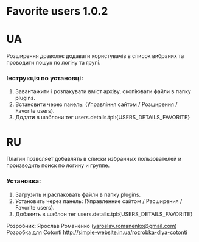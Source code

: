 # Favorite users 1.0.2

UA
===

Розширення дозволяє додавати користувачів в список вибраних та проводити пошук по логіну та групі.

### Інструкція по установці:

1. Завантажити і розпакувати вміст архіву, скопіювати файли в папку plugins.
2. Встановити через панель: (Управління сайтом / Розширення / Favorite users).
3. Додати в шаблони тег users.details.tpl:{USERS_DETAILS_FAVORITE}


RU
===

Плагин позволяет добавлять в списки избранных пользователей и производить поиск по логину и группе.

### Установка:

1. Загрузить и распаковать файли в папку plugins.
2. Установить через панель: (Управленние сайтом / Расширения / Favorite users).
3. Добавить в шаблон тег users.details.tpl:{USERS_DETAILS_FAVORITE}

Розробник: Ярослав Романенко (yaroslav.romanenko@gmail.com)
Розробка для Cotonti http://simple-website.in.ua/rozrobka-dlya-cotonti